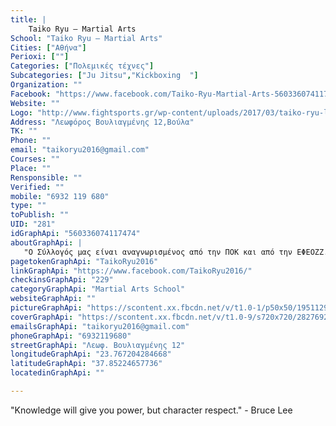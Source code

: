 ```yaml
---
title: |
    Taiko Ryu – Martial Arts
School: "Taiko Ryu – Martial Arts"
Cities: ["Αθήνα"]
Perioxi: [""]
Categories: ["Πολεμικές τέχνες"]
Subcategories: ["Ju Jitsu","Kickboxing  "]
Organization: ""
Facebook: "https://www.facebook.com/Taiko-Ryu-Martial-Arts-560336074117474/"
Website: ""
Logo: "http://www.fightsports.gr/wp-content/uploads/2017/03/taiko-ryu-logo.jpg"
Address: "Λεωφόρος Βουλιαγμένης 12,Βούλα"
TK: ""
Phone: ""
email: "taikoryu2016@gmail.com"
Courses: ""
Place: ""
Rensponsible: ""
Verified: ""
mobile: "6932 119 680"
type: ""
toPublish: ""
UID: "281"
idGraphApi: "560336074117474"
aboutGraphApi: | 
   "Ο Σύλλογός μας είναι αναγνωρισμένος από την ΠΟΚ και από την ΕΦΕΟΖΖ. Διδάσκουμε Kick Boxing, Παρασιακό Ju Jitsu και Warrior Fitness."
pagetokenGraphApi: "TaikoRyu2016"
linkGraphApi: "https://www.facebook.com/TaikoRyu2016/"
checkinsGraphApi: "229"
categoryGraphApi: "Martial Arts School"
websiteGraphApi: ""
pictureGraphApi: "https://scontent.xx.fbcdn.net/v/t1.0-1/p50x50/19511295_806301876187558_167297139829737619_n.jpg?oh=a499c651921a4412e3d4f13caf1abd2e&amp;oe=5B3539FD"
coverGraphApi: "https://scontent.xx.fbcdn.net/v/t1.0-9/s720x720/28276924_933010730183338_6834178391976853471_n.jpg?oh=6215c040a44eb08b8daa79fa61666010&amp;oe=5B4585CB"
emailsGraphApi: "taikoryu2016@gmail.com"
phoneGraphApi: "6932119680"
streetGraphApi: "Λεωφ. Βουλιαγμένης 12"
longitudeGraphApi: "23.767204284668"
latitudeGraphApi: "37.85224657736"
locatedinGraphApi: ""

---
```


&quot;Knowledge will give you power, but character respect.&quot; - Bruce Lee

